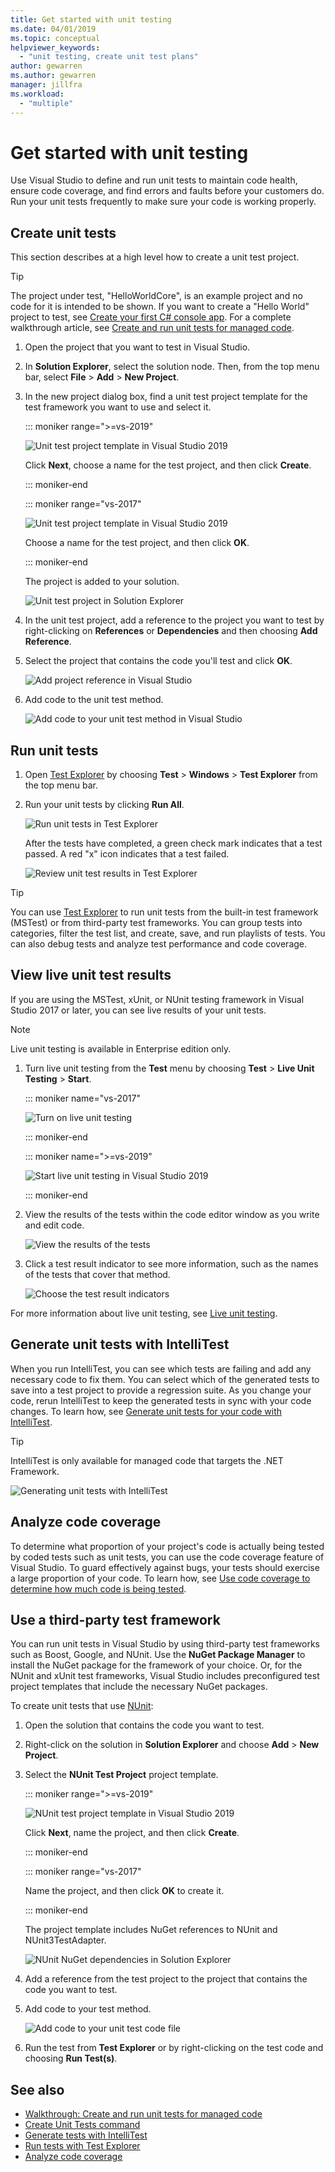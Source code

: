 ```yaml
---
title: Get started with unit testing
ms.date: 04/01/2019
ms.topic: conceptual
helpviewer_keywords:
  - "unit testing, create unit test plans"
author: gewarren
ms.author: gewarren
manager: jillfra
ms.workload:
  - "multiple"
---
```

# Get started with unit testing

Use Visual Studio to define and run unit tests to maintain code health, ensure code coverage, and find errors and faults before your customers do. Run your unit tests frequently to make sure your code is working properly.

## Create unit tests

This section describes at a high level how to create a unit test project.

> [!TIP]
> The project under test, "HelloWorldCore", is an example project and no code for it is intended to be shown. If you want to create a "Hello World" project to test, see [Create your first C# console app](../ide/quickstart-csharp-console.md). For a complete walkthrough article, see [Create and run unit tests for managed code](walkthrough-creating-and-running-unit-tests-for-managed-code.md).

1. Open the project that you want to test in Visual Studio.

1. In **Solution Explorer**, select the solution node. Then, from the top menu bar, select **File** > **Add** > **New Project**.

1. In the new project dialog box, find a unit test project template for the test framework you want to use and select it.

   ::: moniker range=">=vs-2019"

   ![Unit test project template in Visual Studio 2019](media/vs-2019/add-new-test-project.png)

   Click **Next**, choose a name for the test project, and then click **Create**.

   ::: moniker-end

   ::: moniker range="vs-2017"

   ![Unit test project template in Visual Studio 2019](media/mstest-test-project-template.png)

   Choose a name for the test project, and then click **OK**.

   ::: moniker-end

   The project is added to your solution.

   ![Unit test project in Solution Explorer](media/vs-2019/solution-explorer.png)

1. In the unit test project, add a reference to the project you want to test by right-clicking on **References** or **Dependencies** and then choosing **Add Reference**.

1. Select the project that contains the code you'll test and click **OK**.

   ![Add project reference in Visual Studio](media/vs-2019/reference-manager.png)

1. Add code to the unit test method.

   ![Add code to your unit test method in Visual Studio](media/vs-2019/unit-test-method.png)

## Run unit tests

1. Open [Test Explorer](../test/run-unit-tests-with-test-explorer.md) by choosing **Test** > **Windows** > **Test Explorer** from the top menu bar.

1. Run your unit tests by clicking **Run All**.

   ![Run unit tests in Test Explorer](media/vs-2019/test-explorer-run-all.png)

   After the tests have completed, a green check mark indicates that a test passed. A red "x" icon indicates that a test failed.

   ![Review unit test results in Test Explorer](media/vs-2019/unit-test-passed.png)

> [!TIP]
> You can use [Test Explorer](../test/run-unit-tests-with-test-explorer.md) to run unit tests from the built-in test framework (MSTest) or from third-party test frameworks. You can group tests into categories, filter the test list, and create, save, and run playlists of tests. You can also debug tests and analyze test performance and code coverage.

## View live unit test results

If you are using the MSTest, xUnit, or NUnit testing framework in Visual Studio 2017 or later, you can see live results of your unit tests.

> [!NOTE]
> Live unit testing is available in Enterprise edition only.

1. Turn live unit testing from the **Test** menu by choosing **Test** > **Live Unit Testing** > **Start**.

   ::: moniker name="vs-2017"

   ![Turn on live unit testing](media/live-test-results-start.png)

   ::: moniker-end

   ::: moniker name=">=vs-2019"

   ![Start live unit testing in Visual Studio 2019](media/vs-2019/start-live-unit-testing.png)

   ::: moniker-end

1. View the results of the tests within the code editor window as you write and edit code.

   ![View the results of the tests](media/vs-2019/live-unit-testing-results.png)

1. Click a test result indicator to see more information, such as the names of the tests that cover that method.

   ![Choose the test result indicators](media/vs-2019/live-unit-testing-details.png)

For more information about live unit testing, see [Live unit testing](../test/live-unit-testing-intro.md).

## Generate unit tests with IntelliTest

When you run IntelliTest, you can see which tests are failing and add any necessary code to fix them. You can select which of the generated tests to save into a test project to provide a regression suite. As you change your code, rerun IntelliTest to keep the generated tests in sync with your code changes. To learn how, see [Generate unit tests for your code with IntelliTest](../test/generate-unit-tests-for-your-code-with-intellitest.md).

> [!TIP]
> IntelliTest is only available for managed code that targets the .NET Framework.

![Generating unit tests with IntelliTest](media/intellitest.png)

## Analyze code coverage

To determine what proportion of your project's code is actually being tested by coded tests such as unit tests, you can use the code coverage feature of Visual Studio. To guard effectively against bugs, your tests should exercise a large proportion of your code. To learn how, see [Use code coverage to determine how much code is being tested](../test/using-code-coverage-to-determine-how-much-code-is-being-tested.md).

## Use a third-party test framework

You can run unit tests in Visual Studio by using third-party test frameworks such as Boost, Google, and NUnit. Use the **NuGet Package Manager** to install the NuGet package for the framework of your choice. Or, for the NUnit and xUnit test frameworks, Visual Studio includes preconfigured test project templates that include the necessary NuGet packages.

To create unit tests that use [NUnit](https://nunit.org/):

1. Open the solution that contains the code you want to test.

2. Right-click on the solution in **Solution Explorer** and choose **Add** > **New Project**.

3. Select the **NUnit Test Project** project template.

   ::: moniker range=">=vs-2019"

   ![NUnit test project template in Visual Studio 2019](media/vs-2019/nunit-test-project-template.png)

   Click **Next**, name the project, and then click **Create**.

   ::: moniker-end

   ::: moniker range="vs-2017"

   Name the project, and then click **OK** to create it.

   ::: moniker-end

   The project template includes NuGet references to NUnit and NUnit3TestAdapter.

   ![NUnit NuGet dependencies in Solution Explorer](media/vs-2019/nunit-nuget-dependencies.png)

4. Add a reference from the test project to the project that contains the code you want to test.

5. Add code to your test method.

   ![Add code to your unit test code file](media/vs-2019/unit-test-method.png)

6. Run the test from **Test Explorer** or by right-clicking on the test code and choosing **Run Test(s)**.

## See also

* [Walkthrough: Create and run unit tests for managed code](walkthrough-creating-and-running-unit-tests-for-managed-code.md)
* [Create Unit Tests command](create-unit-tests-menu.md)
* [Generate tests with IntelliTest](generate-unit-tests-for-your-code-with-intellitest.md)
* [Run tests with Test Explorer](run-unit-tests-with-test-explorer.md)
* [Analyze code coverage](using-code-coverage-to-determine-how-much-code-is-being-tested.md)